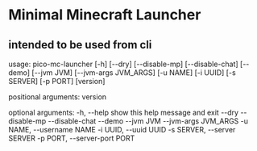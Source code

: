 # Minimal Minecraft Launcher

## intended to be used from cli

usage: pico-mc-launcher [-h] [--dry] [--disable-mp] [--disable-chat] [--demo] [--jvm JVM] [--jvm-args JVM_ARGS] [-u NAME] [-i UUID] [-s SERVER] [-p PORT] [version]

positional arguments:
  version

optional arguments:
  -h, --help            show this help message and exit
  --dry
  --disable-mp
  --disable-chat
  --demo
  --jvm JVM
  --jvm-args JVM_ARGS
  -u NAME, --username NAME
  -i UUID, --uuid UUID
  -s SERVER, --server SERVER
  -p PORT, --server-port PORT
